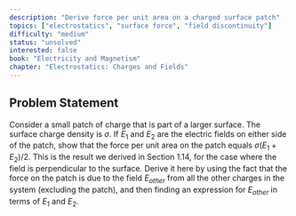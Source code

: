 ```yaml
---
description: "Derive force per unit area on a charged surface patch"
topics: ["electrostatics", "surface force", "field discontinuity"]
difficulty: "medium"
status: "unsolved"
interested: false
book: "Electricity and Magnetism"
chapter: "Electrostatics: Charges and Fields"
---
```


## Problem Statement
Consider a small patch of charge that is part of a larger surface. The surface charge density is $\sigma$. If $E_1$ and $E_2$ are the electric fields on either side of the patch, show that the force per unit area on the patch equals $\sigma(E_1 + E_2)/2$. This is the result we derived in Section 1.14, for the case where the field is perpendicular to the surface. Derive it here by using the fact that the force on the patch is due to the field $E_{other}$ from all the other charges in the system (excluding the patch), and then finding an expression for $E_{other}$ in terms of $E_1$ and $E_2$.
